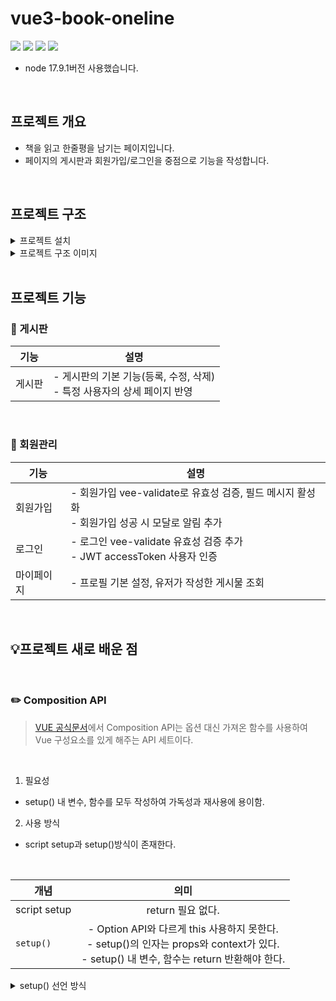 # vue3-book-oneline
<a href="https://velog.io/@seondal"><img src="https://img.shields.io/badge/Vue.js-4FC08D?style=flat-round&logo=Vue.js&logoColor=white"/></a>
<a href="https://velog.io/@seondal"><img src="https://img.shields.io/badge/Node.js-339933?style=flat-round&logo=Node.js&logoColor=white"/></a>
<a href="https://velog.io/@seondal"><img src="https://img.shields.io/badge/MySQL-4479A1?style=flat-round&logo=MySQL&logoColor=white"/></a>
<a href="https://velog.io/@seondal"><img src="https://img.shields.io/badge/JSONWebTokens-000000?style=flat-round&logo=JSONWebTokens&logoColor=white"/></a>

- node 17.9.1버전 사용했습니다.
<br />

## 프로젝트 개요
- 책을 읽고 한줄평을 남기는 페이지입니다.
- 페이지의 게시판과 회원가입/로그인을 중점으로 기능을 작성합니다.

<br />

## 프로젝트 구조
<details>
<summary>프로젝트 설치</summary>
<div>
<br />

## Project setup
```
npm install
```

### Compiles and hot-reloads for development
```
npm run serve
```

### Compiles and minifies for production
```
npm run build
```

### Lints and fixes files
```
npm run lint
```
</div>
</details> 

<details>
<summary>프로젝트 구조 이미지</summary>
<div>
<img src="https://user-images.githubusercontent.com/87456904/199190724-24fd03b2-db4f-4846-bcf0-6599fe4c968f.png" width="450" height="350"/>
</div>
</details> 

<br />

## 프로젝트 기능

### 🔎 게시판 
| 기능 | 설명 |
|------ |-----|
| 게시판 | - 게시판의 기본 기능(등록, 수정, 삭제) <br /> - 특정 사용자의 상세 페이지 반영
<br />

### 🔎 회원관리
| 기능 | 설명 |
|-----|-----|
| 회원가입 | - 회원가입 vee-validate로 유효성 검증, 필드 메시지 활성화 <br /> - 회원가입 성공 시 모달로 알림 추가 
| 로그인   | - 로그인 vee-validate 유효성 검증 추가 <br /> - JWT accessToken 사용자 인증
| 마이페이지 | - 프로필 기본 설정, 유저가 작성한 게시물 조회

<br />

## 💡프로젝트 새로 배운 점 
<br />

### ✏️ Composition API
> [VUE 공식문서](https://vuejs.org/guide/extras/composition-api-faq.html#what-is-composition-api)에서 Composition API는 옵션 대신 가져온 함수를 사용하여 Vue 구성요소를 있게 해주는 API 세트이다.

<br />

1. 필요성
- setup() 내 변수, 함수를 모두 작성하여 가독성과 재사용에 용이함.

2. 사용 방식
- script setup과 setup()방식이 존재한다.
<br />

| 개념 | 의미|
|---|:---:|
| script setup | return 필요 없다.
| `setup()` | - Option API와 다르게 this 사용하지 못한다. <br /> - setup()의 인자는 props와 context가 있다. <br /> - setup() 내 변수, 함수는 return 반환해야 한다.

<details>
<summary>setup() 선언 방식</summary>
<div>

```javascript
import { ref, reactive } from 'vue';
export default {
  setup() {
    // 변수 선언
    const isShow = ref('');  // ref: 원시값
    const state = reactive({ isShow: '' });  // reactive: 객체, 배열

    // 함수 선언
    const visibleContent = () => {
      isShow.value = true;     // ref를 사용
      state.isShow = true;  // reactive를 사용
    };

    return {
      isShow,
      state,
      visibleContent
    };
  }
}
```
</div>
</details> 